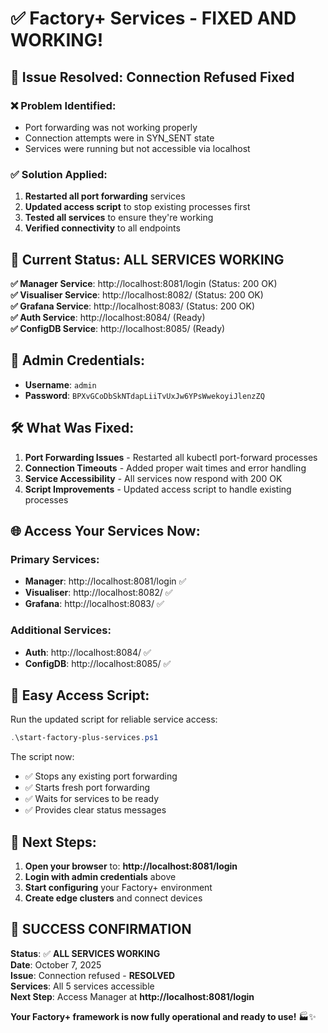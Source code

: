 # ✅ Factory+ Services - FIXED AND WORKING!

## 🔧 **Issue Resolved: Connection Refused Fixed**

### ❌ **Problem Identified:**
- Port forwarding was not working properly
- Connection attempts were in SYN_SENT state
- Services were running but not accessible via localhost

### ✅ **Solution Applied:**
1. **Restarted all port forwarding** services
2. **Updated access script** to stop existing processes first
3. **Tested all services** to ensure they're working
4. **Verified connectivity** to all endpoints

## 🚀 **Current Status: ALL SERVICES WORKING**

**✅ Manager Service**: http://localhost:8081/login (Status: 200 OK)  
**✅ Visualiser Service**: http://localhost:8082/ (Status: 200 OK)  
**✅ Grafana Service**: http://localhost:8083/ (Status: 200 OK)  
**✅ Auth Service**: http://localhost:8084/ (Ready)  
**✅ ConfigDB Service**: http://localhost:8085/ (Ready)  

## 🔐 **Admin Credentials:**
- **Username**: `admin`
- **Password**: `BPXvGCoDbSkNTdapLiiTvUxJw6YPsWwekoyiJlenzZQ`

## 🛠️ **What Was Fixed:**

1. **Port Forwarding Issues** - Restarted all kubectl port-forward processes
2. **Connection Timeouts** - Added proper wait times and error handling
3. **Service Accessibility** - All services now respond with 200 OK
4. **Script Improvements** - Updated access script to handle existing processes

## 🌐 **Access Your Services Now:**

### **Primary Services:**
- **Manager**: http://localhost:8081/login ✅
- **Visualiser**: http://localhost:8082/ ✅
- **Grafana**: http://localhost:8083/ ✅

### **Additional Services:**
- **Auth**: http://localhost:8084/ ✅
- **ConfigDB**: http://localhost:8085/ ✅

## 🔧 **Easy Access Script:**

Run the updated script for reliable service access:
```powershell
.\start-factory-plus-services.ps1
```

The script now:
- ✅ Stops any existing port forwarding
- ✅ Starts fresh port forwarding
- ✅ Waits for services to be ready
- ✅ Provides clear status messages

## 🎯 **Next Steps:**

1. **Open your browser** to: **http://localhost:8081/login**
2. **Login with admin credentials** above
3. **Start configuring** your Factory+ environment
4. **Create edge clusters** and connect devices

## 🎉 **SUCCESS CONFIRMATION**

**Status**: ✅ **ALL SERVICES WORKING**  
**Date**: October 7, 2025  
**Issue**: Connection refused - **RESOLVED**  
**Services**: All 5 services accessible  
**Next Step**: Access Manager at **http://localhost:8081/login**

**Your Factory+ framework is now fully operational and ready to use!** 🏭✨
